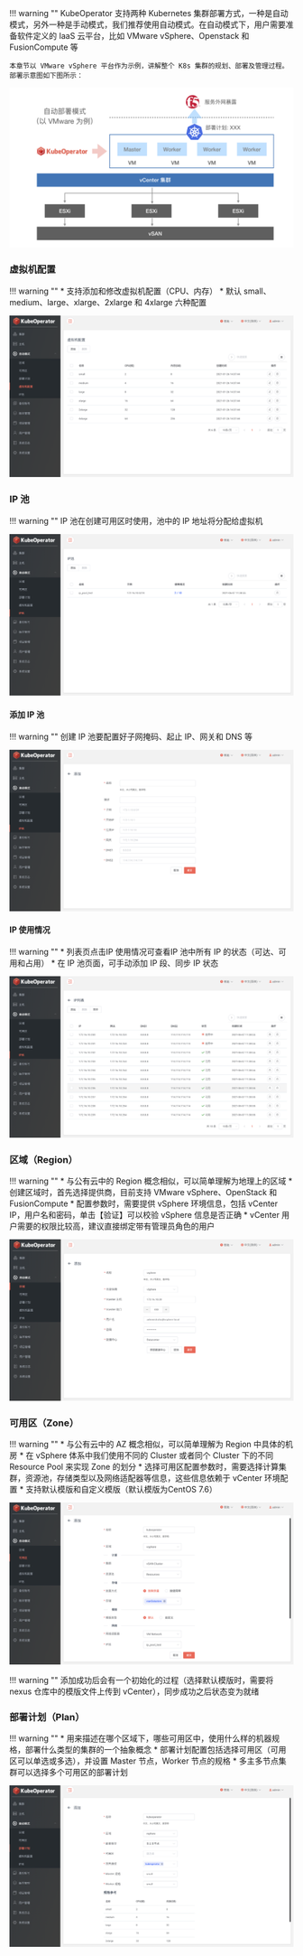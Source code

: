 
!!! warning ""
    KubeOperator 支持两种 Kubernetes 集群部署方式，一种是自动模式，另外一种是手动模式，我们推荐使用自动模式。在自动模式下，用户需要准备软件定义的 IaaS 云平台，比如 VMware vSphere、Openstack 和 FusionCompute 等  

    本章节以 VMware vSphere 平台作为示例，讲解整个 K8s 集群的规划、部署及管理过程。部署示意图如下图所示：

![overview](../../img/tutorial/vmware.png)

### 虚拟机配置

!!! warning ""
    * 支持添加和修改虚拟机配置（CPU、内存）
    * 默认 small、medium、large、xlarge、2xlarge 和 4xlarge 六种配置

![virtual-config-list](../../img/user_manual/plan/virtual-config-list.png)

### IP 池

!!! warning ""
    IP 池在创建可用区时使用，池中的 IP 地址将分配给虚拟机

![ip-pool-list](../../img/user_manual/plan/ip-pool-list.png)

#### 添加 IP 池

!!! warning ""
    创建 IP 池要配置好子网掩码、起止 IP、网关和 DNS 等

![ip-pool-add](../../img/user_manual/plan/ip-pool-add.png)

#### IP 使用情况

!!! warning ""
    * 列表页点击IP 使用情况可查看IP 池中所有 IP 的状态（可达、可用和占用）
    * 在 IP 池页面，可手动添加 IP 段、同步 IP 状态

![ip-pool-use](../../img/user_manual/plan/ip-pool-use.png)

### 区域（Region）

!!! warning ""
    * 与公有云中的 Region 概念相似，可以简单理解为地理上的区域
    * 创建区域时，首先选择提供商，目前支持 VMware vSphere、OpenStack 和 FusionCompute
    * 配置参数时，需要提供 vSphere 环境信息，包括 vCenter IP，用户名和密码，单击【验证】可以校验 vSphere 信息是否正确
    * vCenter 用户需要的权限比较高，建议直接绑定带有管理员角色的用户

![region-1](../../img/user_manual/plan/region-1.png)

### 可用区（Zone）

!!! warning ""
    * 与公有云中的 AZ 概念相似，可以简单理解为 Region 中具体的机房
    * 在 vSphere 体系中我们使用不同的 Cluster 或者同个 Cluster 下的不同 Resource Pool 来实现 Zone 的划分
    * 选择可用区配置参数时，需要选择计算集群，资源池，存储类型以及网络适配器等信息，这些信息依赖于 vCenter 环境配置
    * 支持默认模版和自定义模版（默认模版为CentOS 7.6）

![zone-1](../../img/user_manual/plan/zone-1.png)

!!! warning ""
    添加成功后会有一个初始化的过程（选择默认模版时，需要将 nexus 仓库中的模版文件上传到 vCenter），同步成功之后状态变为就绪

### 部署计划（Plan）

!!! warning ""
    * 用来描述在哪个区域下，哪些可用区中，使用什么样的机器规格，部署什么类型的集群的一个抽象概念
    * 部署计划配置包括选择可用区（可用区可以单选或多选），并设置 Master 节点，Worker 节点的规格
    * 多主多节点集群可以选择多个可用区的部署计划

![plan-1](../../img/user_manual/plan/plan-1.png)